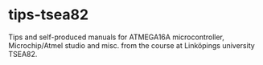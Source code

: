 # tips-tsea82
Tips and self-produced manuals for ATMEGA16A microcontroller, Microchip/Atmel studio and misc. from the course at Linköpings university TSEA82.
